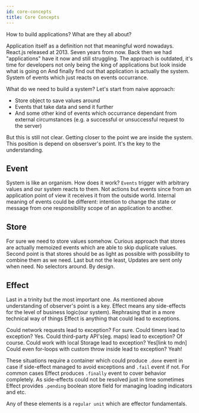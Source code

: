 ```yaml
---
id: core-concepts
title: Core Concepts
---
```


How to build applications? What are they all about?

Application itself as a definition not that meaningful word nowadays. 
React.js released at 2013. Seven years from now. 
Back then we had "applications" have it now and still struggling.
The approach is outdated, it's time for developers not only being the king of applications but look inside what is going on
And finally find out that application is actually the system.
System of events which just reacts on events occurrance.

What do we need to build a system? Let's start from naive approach:

- Store object to save values around
- Events that take data and send it further
- And some other kind of events which occurrance dependant from external circumstances (e.g. a successful or unsuccessful request to the server)

But this is still not clear. Getting closer to the point we are inside the system. 
This position is depend on obsersver's point. It's the key to the understanding.

## Event
 
System is like an organism. How does it work? 
`Events` trigger with arbitrary values and our system reacts to them. 
Not actions but events since from an application point of view it receives it from the outside world. 
Internal meaning of events could be different: intention to change the state or message from one responsibility scope of an application to another.

## Store

For sure we need to store values somehow. 
Curious approach that stores are actually memoized events which are able to skip duplicate values. 
Second point is that stores should be as light as possible with possibility to combine them as we need.
Last but not the least, Updates are sent only when need. No selectors around. By design.

## Effect

Last in a trinity but the most important one. 
As mentioned above understanding of observer's point is a key. Effect means any side-effects for the level of business logic(our system).
Rephrasing that in a more technical way of things Effect is anything that could lead to exceptions.

Could network requests lead to exception? For sure.
Could timers lead to exception? Yes.
Could third-party API's(eg. maps) lead to exception? Of course.
Could work with local Storage lead to exception? Yes[link to mdn] 
Could even for-loops with custom throw inside lead to exception? Yeah!

These situations require a container which could produce `.done` event in case if side-effect managed to avoid exceptions and `.fail` event if not.
For common cases Effect produces `.finally` event to cover behavior completely. 
As side-effects could not be resolved just in time sometimes Effect provides `.pending` boolean store field for managing loading indicators and etc.



Any of these elements is a `regular unit` which are effector fundamentals.

<!-- ## Event

[_Event_] is an intention to change state.

```js
const event = createEvent()
const onMessage = createEvent()

const socket = new WebSocket('wss://echo.websocket.org')
socket.onmessage = msg => onMessage(msg)

const data = onMessage.map(msg => msg.data).map(JSON.parse)

// Handle side effects
data.watch(console.log)
```

## Effect

[_Effect_] is a container for async function.

It can be safely used in place of the original async function.

The only requirement for the function:

- **Must** have zero or one argument

```js
const getUserFx = createEffect(async params => {
  const req = await fetch(`https://example.com/get-user/${params.id}`)
  return req.json()
})

// subscribe to effect call
getUserFx.watch(params => {
  console.log(params) // {id: 1}
})

// subscribe to promise resolve
getUserFx.done.watch(({result, params}) => {
  console.log(params) // {id: 1}
  console.log(result) // resolved value
})

// subscribe to promise reject (or throw)
getUserFx.fail.watch(({error, params}) => {
  console.error(params) // {id: 1}
  console.error(error) // rejected value
})

// you can replace function anytime
getUserFx.use(() => 'test result')

// call effect with your params
getUserFx({id: 1})

const data = await getUserFx({id: 2}) // handle promise
```

## Store

[_Store_] is an object that holds the state tree. There can be multiple stores.

```js
const users = createStore([]) // <-- Default state
  // add reducer for getUser.doneData event (fires when promise resolved)
  .on(getUserFx.doneData, (state, user) => [...state, user])

const messages = createStore([])
  // from WebSocket
  .on(data, (state, message) => [...state, message])

users.watch(console.log) // [{id: 1, ...}, {id: 2, ...}]
messages.watch(console.log)
```

[_store_]: ../api/effector/Store.md
[_effect_]: ../api/effector/Effect.md
[_event_]: ../api/effector/Event.md -->
